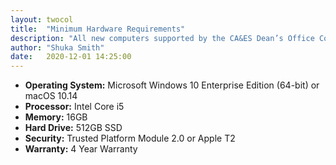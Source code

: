 ```yaml
---
layout: twocol
title:  "Minimum Hardware Requirements"
description: "All new computers supported by the CA&ES Dean’s Office Computer Resources Unit must either meet or exceed the following specifications:"
author: "Shuka Smith"
date:   2020-12-01 14:25:00
---
```

<ul class="no-bullet">
<li><b>Operating System:</b>  Microsoft Windows 10 Enterprise Edition (64-bit) or macOS 10.14</li>
<li><b>Processor:</b> Intel Core i5</li>
<li><b>Memory:</b> 16GB</li>
<li><b>Hard Drive:</b> 512GB SSD</li>
<li><b>Security:</b> Trusted Platform Module 2.0 or Apple T2</li>
<li><b>Warranty:</b> 4 Year Warranty</li>
</ul>
